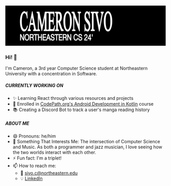 ![](banner/evafont1.png)



### Hi! 👋

I'm Cameron, a 3rd year Computer Science student at Northeastern University with a concentration in Software.

##### CURRENTLY WORKING ON

- ✨ Learning React through various resources and projects
- 🦾 Enrolled in [CodePath.org's Android Development in Kotlin](https://www.codepath.org/courses/android-development-in-kotlin) course
- 📚 Creating a Discord Bot to track a user's manga reading history

##### ABOUT ME
- 😄 Pronouns: he/him
- 💬 Something That Interests Me: The intersection of Computer Science and Music. As both a programmer and jazz musician, I love seeing how the two worlds interact with each other.
- ⚡ Fun fact: I'm a triplet!
- 📫 How to reach me: 
  - 📧 <sivo.c@northeastern.edu>
  - 💡 [LinkedIn](https://www.linkedin.com/in/cameron-sivo-68a721224/)
